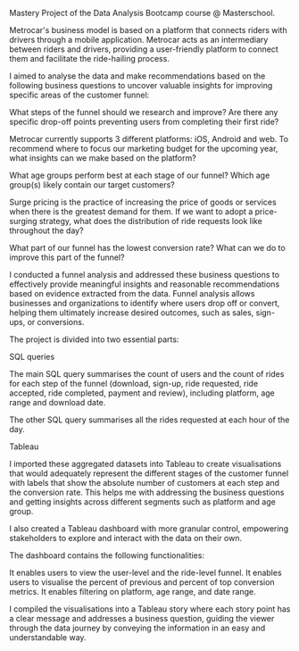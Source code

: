 Mastery Project of the Data Analysis Bootcamp course @ Masterschool.

Metrocar's business model is based on a platform that connects riders with drivers through a mobile application. Metrocar acts as an intermediary between riders and drivers, providing a user-friendly platform to connect them and facilitate the ride-hailing process.

I aimed to analyse the data and make recommendations based on the following business questions to uncover valuable insights for improving specific areas of the customer funnel:

What steps of the funnel should we research and improve? Are there any specific drop-off points preventing users from completing their first ride?

Metrocar currently supports 3 different platforms: iOS, Android and web. To recommend where to focus our marketing budget for the upcoming year, what insights can we make based on the platform?

What age groups perform best at each stage of our funnel? Which age group(s) likely contain our target customers?

Surge pricing is the practice of increasing the price of goods or services when there is the greatest demand for them. If we want to adopt a price-surging strategy, what does the distribution of ride requests look like throughout the day?

What part of our funnel has the lowest conversion rate? What can we do to improve this part of the funnel?

I conducted a funnel analysis and addressed these business questions to effectively provide meaningful insights and reasonable recommendations based on evidence extracted from the data. Funnel analysis allows businesses and organizations to identify where users drop off or convert, helping them ultimately increase desired outcomes, such as sales, sign-ups, or conversions.

The project is divided into two essential parts:

SQL queries

The main SQL query summarises the count of users and the count of rides for each step of the funnel (download, sign-up, ride requested, ride accepted, ride completed, payment and review), including platform, age range and download date.

The other SQL query summarises all the rides requested at each hour of the day. 


Tableau

I imported these aggregated datasets into Tableau to create visualisations that would adequately represent the different stages of the customer funnel with labels that show the absolute number of customers at each step and the conversion rate. This helps me with addressing the business questions and getting insights across different segments such as platform and age group. 


I also created a Tableau dashboard with more granular control, empowering stakeholders to explore and interact with the data on their own.

The dashboard contains the following functionalities:

It enables users to view the user-level and the ride-level funnel.
It enables users to visualise the percent of previous and percent of top conversion metrics.
It enables filtering on platform, age range, and date range.

I compiled the visualisations into a Tableau story where each story point has a clear message and addresses a business question, guiding the viewer through the data journey by conveying the information in an easy and understandable way.


